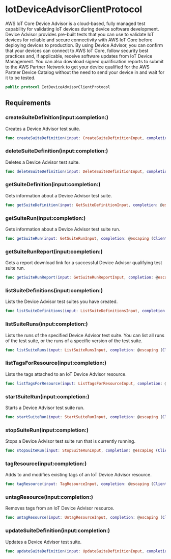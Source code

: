 # IotDeviceAdvisorClientProtocol

AWS IoT Core Device Advisor is a cloud-based, fully managed test capability for validating IoT devices during device software development. Device Advisor provides pre-built tests that you can use to validate IoT devices for reliable and secure connectivity with AWS IoT Core before deploying devices to production. By using Device Advisor, you can confirm that your devices can connect to AWS IoT Core, follow security best practices and, if applicable, receive software updates from IoT Device Management. You can also download signed qualification reports to submit to the AWS Partner Network to get your device qualified for the AWS Partner Device Catalog without the need to send your device in and wait for it to be tested.

``` swift
public protocol IotDeviceAdvisorClientProtocol 
```

## Requirements

### createSuiteDefinition(input:​completion:​)

Creates a Device Advisor test suite.

``` swift
func createSuiteDefinition(input: CreateSuiteDefinitionInput, completion: @escaping (ClientRuntime.SdkResult<CreateSuiteDefinitionOutputResponse, CreateSuiteDefinitionOutputError>) -> Void)
```

### deleteSuiteDefinition(input:​completion:​)

Deletes a Device Advisor test suite.

``` swift
func deleteSuiteDefinition(input: DeleteSuiteDefinitionInput, completion: @escaping (ClientRuntime.SdkResult<DeleteSuiteDefinitionOutputResponse, DeleteSuiteDefinitionOutputError>) -> Void)
```

### getSuiteDefinition(input:​completion:​)

Gets information about a Device Advisor test suite.

``` swift
func getSuiteDefinition(input: GetSuiteDefinitionInput, completion: @escaping (ClientRuntime.SdkResult<GetSuiteDefinitionOutputResponse, GetSuiteDefinitionOutputError>) -> Void)
```

### getSuiteRun(input:​completion:​)

Gets information about a Device Advisor test suite run.

``` swift
func getSuiteRun(input: GetSuiteRunInput, completion: @escaping (ClientRuntime.SdkResult<GetSuiteRunOutputResponse, GetSuiteRunOutputError>) -> Void)
```

### getSuiteRunReport(input:​completion:​)

Gets a report download link for a successful Device Advisor qualifying test suite run.

``` swift
func getSuiteRunReport(input: GetSuiteRunReportInput, completion: @escaping (ClientRuntime.SdkResult<GetSuiteRunReportOutputResponse, GetSuiteRunReportOutputError>) -> Void)
```

### listSuiteDefinitions(input:​completion:​)

Lists the Device Advisor test suites you have created.

``` swift
func listSuiteDefinitions(input: ListSuiteDefinitionsInput, completion: @escaping (ClientRuntime.SdkResult<ListSuiteDefinitionsOutputResponse, ListSuiteDefinitionsOutputError>) -> Void)
```

### listSuiteRuns(input:​completion:​)

Lists the runs of the specified Device Advisor test suite.
You can list all runs of the test suite, or the runs of a specific version of the test suite.

``` swift
func listSuiteRuns(input: ListSuiteRunsInput, completion: @escaping (ClientRuntime.SdkResult<ListSuiteRunsOutputResponse, ListSuiteRunsOutputError>) -> Void)
```

### listTagsForResource(input:​completion:​)

Lists the tags attached to an IoT Device Advisor resource.

``` swift
func listTagsForResource(input: ListTagsForResourceInput, completion: @escaping (ClientRuntime.SdkResult<ListTagsForResourceOutputResponse, ListTagsForResourceOutputError>) -> Void)
```

### startSuiteRun(input:​completion:​)

Starts a Device Advisor test suite run.

``` swift
func startSuiteRun(input: StartSuiteRunInput, completion: @escaping (ClientRuntime.SdkResult<StartSuiteRunOutputResponse, StartSuiteRunOutputError>) -> Void)
```

### stopSuiteRun(input:​completion:​)

Stops a Device Advisor test suite run that is currently running.

``` swift
func stopSuiteRun(input: StopSuiteRunInput, completion: @escaping (ClientRuntime.SdkResult<StopSuiteRunOutputResponse, StopSuiteRunOutputError>) -> Void)
```

### tagResource(input:​completion:​)

Adds to and modifies existing tags of an IoT Device Advisor resource.

``` swift
func tagResource(input: TagResourceInput, completion: @escaping (ClientRuntime.SdkResult<TagResourceOutputResponse, TagResourceOutputError>) -> Void)
```

### untagResource(input:​completion:​)

Removes tags from an IoT Device Advisor resource.

``` swift
func untagResource(input: UntagResourceInput, completion: @escaping (ClientRuntime.SdkResult<UntagResourceOutputResponse, UntagResourceOutputError>) -> Void)
```

### updateSuiteDefinition(input:​completion:​)

Updates a Device Advisor test suite.

``` swift
func updateSuiteDefinition(input: UpdateSuiteDefinitionInput, completion: @escaping (ClientRuntime.SdkResult<UpdateSuiteDefinitionOutputResponse, UpdateSuiteDefinitionOutputError>) -> Void)
```
